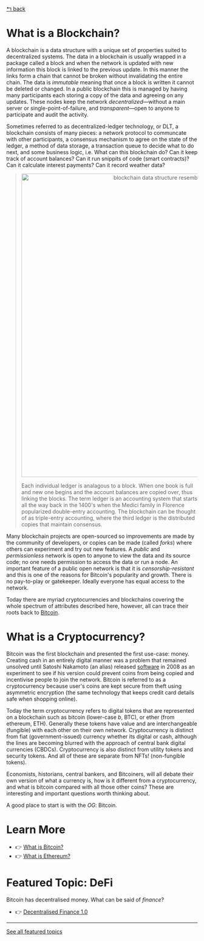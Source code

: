 [↰ back](https://github.com/millecodex/BlockchainNZ_education#readme)

# What is a Blockchain?
A blockchain is a data structure with a unique set of properties suited to decentralized systems. The data in a blockchain is usually wrapped in a package called a block and when the network is updated with new information this block is linked to the previous update. In this manner the links form a chain that cannot be broken without invalidating the entire chain. The data is *immutable* meaning that once a block is written it cannot be deleted or changed. In a public blockchain this is managed by having many participants each storing a copy of the data and agreeing on any updates. These nodes keep the network *decentralized*—without a main server or single-point-of-failure, and *transparent*—open to anyone to participate and audit the activity. 

Sometimes referred to as decentralized-ledger technology, or DLT, a blockchain consists of many pieces: a network protocol to communcate with other participants, a consensus mechanism to agree on the state of the ledger, a method of data storage, a transaction queue to decide what to do next, and some business logic, i.e. What can this blockchain do? Can it keep track of account balances? Can it run snippits of code (smart contracts)? Can it calculate interest payments? Can it record weather data?

> <p align="center"><img width="800" alt="blockchain data structure resembles ledger books" src="https://user-images.githubusercontent.com/39792005/152084209-bbde7db2-ddef-4f1b-bc98-354c0bc2e2ed.PNG"></p>
> 
> Each individual ledger is analagous to a block. When one book is full and new one begins and the account balances are copied over, thus linking the blocks. The term ledger is an accounting system that starts all the way back in the 1400's when the Medici family in Florence popularized double-entry accounting. The blockchain can be thought of as triple-entry accounting, where the third ledger is the distributed copies that maintain consensus.

Many blockchain projects are open-sourced so improvements are made by the community of developers, or copies can be made (called *forks*) where others can experiment and try out new features. A *public* and *permissionless* network is open to anyone to view the data and its source code; no one needs permission to access the data or run a node. An important feature of a public open network is that it is *censorship-resistant* and this is one of the reasons for Bitcoin's popularity and growth. There is no pay-to-play or gatekeeper. Ideally everyone has equal access to the network.

Today there are myriad cryptocurrencies and blockchains covering the whole spectrum of attributes described here, however, all can trace their roots back to [Bitcoin](bitcoin.md).

# What is a Cryptocurrency?
Bitcoin was the first blockchain and presented the first use-case: money. Creating cash in an entirely digital manner was a problem that remained unsolved until Satoshi Nakamoto (an alias) released [software](https://bitcointalk.org/index.php?topic=382374.0) in 2008 as an experiment to see if his version could prevent coins from being copied and incentivise people to join the network. Bitcoin is referred to as a cryptocurrency because user's coins are kept secure from theft using asymmetric encryption (the same technology that keeps credit card details safe when shopping online). 

Today the term cryptocurrency refers to digital tokens that are represented on a blockchain such as bitcoin (lower-case *b*, BTC), or ether (from ethereum, ETH). Generally these tokens have value and are interchangeable (fungible) with each other on their own network. Cryptocurrency is distinct from fiat (government-issued) currency whether its digital or cash, although the lines are becoming blurred with the approach of central bank digital currencies (CBDCs). Cryptocurrency is also distinct from utility tokens and security tokens. And all of these are separate from NFTs! (non-fungible tokens).

Economists, historians, central bankers, and Bitcoiners, will all debate their own version of what a currency is, how is it different from a cryptocurrency, and what is bitcoin compared with all those other coins? These are interesting and important questions worth thinking about. 

A good place to start is with the *OG*: Bitcoin.

# Learn More
* :point_right: [What is Bitcoin?](bitcoin.md)
* :point_right: [What is Ethereum?](ethereum.md)

# Featured Topic: DeFi
Bitcoin has decentralised money. What can be said of *finance*?
* :point_right: [Decentralised Finance 1.0](defi.md)
---
[See all featured topics](https://github.com/millecodex/BlockchainNZ_education/blob/main/featured.md)
